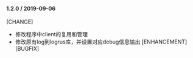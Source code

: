 #### 1.2.0 / 2019-09-06

[CHANGE] 
- 修改程序中client的复用和管理
- 修改原有log到logrus库，并设置对应debug信息输出
[ENHANCEMENT] 
[BUGFIX]